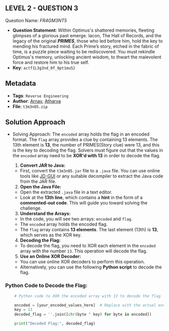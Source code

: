 ## LEVEL 2 - QUESTION 3

Question Name: _FR4GM3NT5_

- **Question Statement**:  Within Optimus's shattered memories, fleeting glimpses of a glorious past emerge. Iacon, The Hall of Records, and the legacy of the original ***PRIMES***, those who led before him, hold the key to mending his fractured mind. Each Prime’s story, etched in the fabric of time, is a puzzle piece waiting to be rediscovered. You must rekindle Optimus's memory, unlocking ancient wisdom, to thwart the malevolent force and restore him to his true self.
- **Key**: `actf{L3g3nd_0f_0pt1mu5}`

## Metadata
- **Tags**: `Reverse Engineering`
- **Author**:  [Arnav](https://github.com/ArnDev7), [Atharva](https://github.com/atharva786738)
- **File**: `t3m3n05.zip`

## Solution Approach
- Solving Approach: The `encoded` array holds the flag in an encoded format. The `flag` array provides a clue by containing 13 elements. The 13th element is **13**, the number of PRIMES(Story clue) were 13, and this is the key to decoding the flag. Solvers must figure out that the values in the `encoded` array need to be **XOR'd with 13** in order to decode the flag.

    1. **Convert JAR to Java:**
    - First, convert the `t3m3n05.jar` file to a `.java` file. You can use online tools like [JD-GUI](http://jd.benow.ca/) or any suitable decompiler to extract the Java code from the JAR file.

    2. **Open the Java File:**
    - Open the extracted `.java` file in a text editor.
    - Look at the **13th line**, which contains a **hint** in the form of a **commented-out code**. This will guide you toward solving the challenge.

    3. **Understand the Arrays:**
    - In the code, you will see two arrays: `encoded` and `flag`.
    - The `encoded` array holds the encoded flag.
    - The `flag` array contains **13 elements**. The last element (13th) is **13**, which serves as the XOR key.

    4. **Decoding the Flag:**
    - To decode the flag, you need to XOR each element in the `encoded` array with the number `13`. This operation will decode the flag.

    5. **Use an Online XOR Decoder:**
    - You can use online XOR decoders to perform this operation.
    - Alternatively, you can use the following **Python script** to decode the flag.

### Python Code to Decode the Flag:
```python
    # Python code to XOR the encoded array with 13 to decode the flag

    encoded = [your_encoded_values_here]  # Replace with the actual encoded values
    key = 13
    decoded_flag = ''.join([chr(byte ^ key) for byte in encoded])

    print("Decoded Flag:", decoded_flag)
